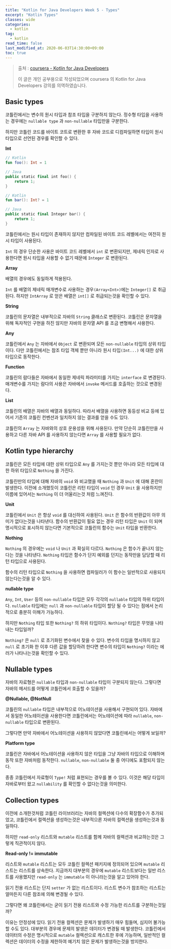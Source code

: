 ```yaml
---
title: "Kotlin for Java Developers Week 5 - Types"
excerpt: "Kotlin Types"
classes: wide
categories: 
  - kotlin
tag:
  - kotlin
read_time: false
last_modified_at: 2020-06-03T14:30:00+09:00
toc: true
---
```


> 출처 : [coursera - Kotlin for Java Developers](https://www.coursera.org/learn/kotlin-for-java-developers/lecture/P62Ej/from-java-to-kotlin)
>
> 이 글은 개인 공부용으로 작성되었으며 coursera 의  Kotlin for Java Developers 강의를 의역하였습니다.



## Basic types

코틀린에서는 변수의 원시 타입과 참조 타입을 구분하지 않는다. 정수형 타입을 사용하는 경우에는 `nullable type` 과 `non-nullable` 타입만을 구분한다.

하지만 코틀린 코드를 바이트 코트로 변환한 후 자바 코드로 디컴파일하면 타입이 원시 타입으로 선언된 경우를 확인할 수 있다.

**Int**

```kotlin
// Kotlin
fun foo(): Int = 1

// Java
public static final int foo() {
    return 1;
}

// Kotlin
fun bar(): Int? = 1

// Java
public static final Integer bar() {
    return 1;
}
```

코틀린에서는 원시 타입이 존재하지 않지만 컴파일된 바이트 코드 레벨에서는 여전히 원시 타입이 사용된다.

`Int` 의 경우 단순한 사용은 바이트 코드 레벨에서 `int` 로 변환되지만, 제네릭 인자로 사용한다면 원시 타입을 사용할 수 없기 때문에 `Integer` 로 변환된다.

**Array**

배열의 경우에도 동일하게 적용된다.

`Int` 를 배열의 제네릭 매개변수로 사용하는 경우`(Array<Int>)`에는 `Integer[]` 로 취급된다. 하지만 `IntArray` 로 얻은 배열은 `int[]` 로 취급되는것을 확인할 수 있다.

**String**

코틀린의 문자열은 내부적으로 자바의 `String` 클래스로 변환된다. 코틀린은 문자열을 위해 독자적인 구현을 하진 않지만 자바의 문자열 API 를 조금 변형해서 사용한다.

**Any**

코틀린에서 `Any` 는 자바에서 `Object` 로 변환되며 모든 `non-nullable` 타입의 상위 타입이다. 다만 코틀린에서는 참조 타입 객체 뿐만 아니라 원시 타입`(Int...)` 에 대한 상위 타입으로 동작한다.

**Function**

코틀린의 람다들은 자바에서 동일한 제네릭 파라미터를 가지는 `interface` 로 변경된다. 매개변수를 가지는 람다의  사용은 자바에서 `invoke` 메서드를 호출하는 것으로 변경된다.

**List**

코틀린의 배열은 자바의 배열과 동일하다. 따라서 배열을 사용하면 동등성 비교 등에 있어서 기존의 코틀린 컨벤션과 일치하지 않는 결과를 얻을 수도 있다.

코틀린의 `Array` 는 자바와의 상호 운용성을 위해 사용된다. 만약 단순히 코틀린만을 사용하고 다른 자바 API 를 사용하지 않는다면 `Array` 를 사용할 필요가 없다.



## Kotlin type hierarchy

코틀린은 모든 타입에 대한 상위 타입으로 `Any` 를 가지는것 뿐만 아니라 모든 타입에 대한 하위 타입으로 `Nothing` 을 가진다.

코틀린만의 타입에 대해 자바의 `void` 와 비교했을 때 `Nothing` 과 `Unit` 에 대해 혼란이 발생한다. 이전에 소개했듯이 코틀린은 리턴 타입이 `void` 인 경우 `Unit` 을 사용하지만 이름에 있어서는 `Nothing` 이 더 어울리는것 처럼 느껴진다. 

**Unit**

코틀린에서 `Unit` 은 항상 `void` 를 대신하여 사용된다. `Unit` 은 함수의 반환값이 아무 의미가 없다는것을 나타낸다. 함수의 반환값이 필요 없는 경우 리턴 타입은 `Unit` 이 되며 명시적으로 표시하지 않는다면 기본적으로 코틀린의 함수는 `Unit` 타입을 반환한다.

**Nothing**

`Nothing` 의 경우에는 `void` 나 `Unit` 과 확실히 다르다.  `Nothing` 은 함수가 끝나지 않는다는 것을 나타낸다. `Nothing` 타입은 함수가 단지 예외를 던지는 동작만을 담당할 때 리턴 타입으로 사용된다.

함수의 리턴 타입으로 `Nothing` 을 사용하면 컴파일러가 이 함수는 일반적으로 사용되지 않는다는것을 알 수 있다.

**nullable type**

`Any`, `Int`, `User` 등의 `non-nullable` 타입은 모두 각각의 `nullable` 타입의 하위 타입이다. `nullable` 타입에는 `null` 과 `non-nullable` 타입이 할당 될 수 있다는 점에서 논리적으로 충분히 이해가 가능하다.

하지만 `Nothing` 타입 또한 `Nothing?` 의 하위 타입이다. `Nothing?` 타입은 무엇을 나타내는 타입일까?

`Nothing?` 은 `null` 로 초기화된 변수에서 찾을 수 있다. 변수의 타입을 명시하지 않고 `null` 로 초기화 한 이후 다른 값을 할당하려 한다면 변수의 타입이 `Nothing?` 이라는 에러가 나타나는것을 확인할 수 있다.



## Nullable types

자바의 자료형은 `nullable` 타입과 `non-nullable` 타입이 구분되지 않는다. 그렇다면 자바의 메서드를 어떻게 코틀린에서 호출할 수 있을까?

**@Nullable, @NotNull**

코틀린의 `nullable` 타입은 내부적으로 어노테이션을 사용해서 구현되어 있다. 자바에서 동일한 어노테이션을 사용한다면 코틀린에서는 어노테이션에 따라 `nullable`, `non-nullable` 타입으로 변환된다.

그렇다면 만약 자바에서 어노테이션을 사용하지 않았다면 코틀린에서는 어떻게 보일까?

**Platform type**

코틀린은 자바에서 어노테이션을 사용하지 않은 타입을 그냥 자바의 타입으로 이해하며 동작 또한 자바처럼 동작한다. `nullable`, `non-nullable` 둘 중 어디에도 포함되지 않는다.

종종 코틀린에서 자료형이 `Type!` 처럼 표현되는 경우를 볼 수 있다. 이것은 해당 타입이 자바로부터 왔고 `nullability` 를 확인할 수 없다는것을 의미한다.



## Collection types

이전에 소개한것처럼 코틀린 라이브러리는 자바의 컬렉션에 다수의 확장함수가 추가되었고, 코틀린에서 컬렉션을 생성하는것은 내부적으론 자바의 컬렉션을 생성하는것과 동일하다.

하지만 `read-only` 리스트와 `mutable` 리스트를 함께 자바의 컬렉션과 비교하는것은 그렇게 직관적이지 않다.

**Read-only != immutable**

리스트와 `mutable` 리스트는 모두 코틀린 컬렉션 패키지에 정의되어 있으며 `mutable` 리스트는 리스트를 상속한다. 지금까지 대부분의 경우에 `mutable` 리스트보다는 일반 리스트를 사용했지만 `read-only` 는 `immutable` 이 아니라는것을 알고 있어야 한다.

읽기 전용 리스트는 단지 `setter` 가 없는 리스트이다. 리스트 변수가 참조하는 리스트는 얼마든지 다른 참조에 의해 변경될 수 있다.

그렇다면 왜 코틀린에서는 굳이 읽기 전용 리스트와 수정 가능한 리스트를 구분하는것일까?

이유는 안정성에 있다. 읽기 전용 컬렉션은 문제가 발생하기 매우 힘들며, 심지어 불가능할 수도 있다. 대부분의 경우에 문제의 발생은 데이터가 변경될 때 발생한다. 코틀린에서 데이터의 수정은 명시적으로 `mutable` 컬렉션으로 캐스트한 후에 가능하며, 일반적인 컬렉션은 데이터의 수정을 제한하여 예기치 않은 문제가 발생하는것을 방지한다.
